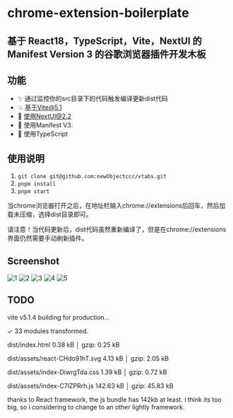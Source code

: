 # chrome-extension-boilerplate

## 基于 React18，TypeScript，Vite，NextUI 的 Manifest Version 3 的谷歌浏览器插件开发木板

## 功能

- ✨ 通过监控你的src目录下的代码触发编译更新dist代码
- 💥 基于Vite@5.1
- 💫 使用NextUI@2.2
- 🧨 使用Manifest V3.
- 💖 使用TypeScript

## 使用说明

1. ```git clone git@github.com:newObjectccc/vtabs.git```
2. ```pnpm install```
3. ```pnpm start```

当chrome浏览器打开之后，在地址栏输入chrome://extensions后回车，然后加载未压缩，选择dist目录即可。

请注意！当代码更新后，dist代码虽然重新编译了，但是在chrome://extensions界面仍然需要手动刷新插件。

## Screenshot

![1](https://github.com/newObjectccc/vtabs/blob/main/screenshot/1.png)
![2](https://github.com/newObjectccc/vtabs/blob/main/screenshot/2.png)
![3](https://github.com/newObjectccc/vtabs/blob/main/screenshot/3.png)
![4](https://github.com/newObjectccc/vtabs/blob/main/screenshot/4.png)
![5](https://github.com/newObjectccc/vtabs/blob/main/screenshot/5.png)

## TODO

vite v5.1.4 building for production...

✓ 33 modules transformed.

dist/index.html                   0.38 kB │ gzip:  0.25 kB

dist/assets/react-CHdo91hT.svg    4.13 kB │ gzip:  2.05 kB

dist/assets/index-DiwrgTda.css    1.39 kB │ gzip:  0.72 kB

dist/assets/index-C7lZPRrh.js   142.63 kB │ gzip: 45.83 kB

thanks to React framework, the js bundle has 142kb at least. i think its too big, so i considering to change to an other lightly framework.

